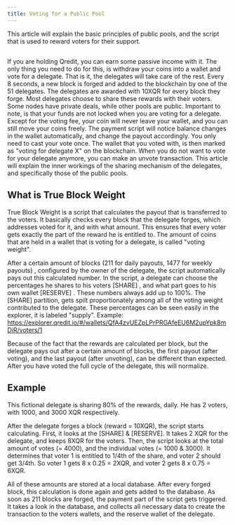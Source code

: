 ```yaml
---
title: Voting for a Public Pool
---
```



This article will explain the basic principles of public pools, and the script that is used to reward voters for their support.

##
If you are holding Qredit, you can earn some passive income with it. 
The only thing you need to do for this, is withdraw your coins into a wallet and vote for a delegate. That is it, the delegates will take care of the rest.
Every 8 seconds, a new block is forged and added to the blockchain by one of the 51 delegates. The delegates are awarded with 10XQR for every block they forge. Most delegates choose to share these rewards with their voters. Some nodes have private deals, while other pools are public.
Important to note, is that your funds are not locked when you are voting for a delegate. Except for the voting fee, your coin will never leave your wallet, and you can still move your coins freely. The payment script will notice balance changes in the wallet automatically, and change the payout accordingly.
You only need to cast your vote once. The wallet that you voted with, is then marked as "voting for delegate X" on the blockchain. When you do not want to vote for your delegate anymore, you can make an unvote transaction. 
This article will explain the inner workings of the sharing mechanism of the delegates, and specifically those of the public pools.

## What is True Block Weight
True Block Weight is a script that calculates the payout that is transferred to the voters. It basically checks every block that the delegate forges, which addresses voted for it, and with what amount. This ensures that every voter gets exactly the part of the reward he is entitled to.
The amount of coins that are held in a wallet that is voting for a delegate, is called "voting weight".

After a certain amount of blocks (211 for daily payouts, 1477 for weekly payouts) , configured by the owner of the delegate, the script automatically pays out this calculated number.
In the script, a delegate can choose the percentages he shares to his voters [SHARE] , and what part goes to his own wallet [RESERVE] . These numbers always add up to 100%.
The [SHARE] partition, gets spilt proportionately among all of the voting weight contributed to the delegate. These percentages can be seen easily in the explorer, it is labeled "supply". Example: https://explorer.qredit.io/#/wallets/QfA4zvUEZpLPrPRGAfeEU6M2upYpk8mDiR/voters/1

Because of the fact that the rewards are calculated per block, but the delegate pays out after a certain amount of blocks, the first payout (after voting), and the last payout (after unvoting), can be different than expected. After you have voted the full cycle of the delegate, this will normalize.

## Example
This fictional delegate is sharing 80% of the rewards, daily. He has 2 voters, with 1000, and 3000 XQR respectively. 

After the delegate forges a block (reward = 10XQR), the script starts calculating. 
First, it looks at the [SHARE] & [RESERVE]. It takes 2 XQR for the delegate, and keeps 8XQR for the voters.
Then, the script looks at the total amount of votes (= 4000), and the individual votes (= 1000 & 3000). It determines that voter 1 is entitled to 1/4th of the share, and voter 2 should get 3/4th.
So voter 1 gets 8 x 0.25 = 2XQR, and voter 2 gets 8 x 0.75 = 6XQR.

All of these amounts are stored at a local database. After every forged block, this calculation is done again and gets added to the database. 
As soon as 211 blocks are forged, the payment part of the script gets triggered. It takes a look in the database, and collects all necessary data to create the transaction to the voters wallets, and the reserve wallet of the delegate.
